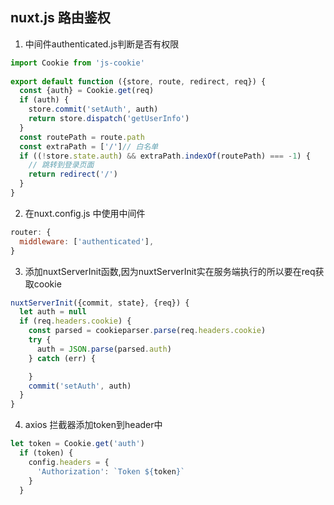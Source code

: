 ## nuxt.js 路由鉴权

1. 中间件authenticated.js判断是否有权限

```js
import Cookie from 'js-cookie'
 
export default function ({store, route, redirect, req}) {
  const {auth} = Cookie.get(req)
  if (auth) {
    store.commit('setAuth', auth)
    return store.dispatch('getUserInfo')
  }
  const routePath = route.path
  const extraPath = ['/']// 白名单
  if ((!store.state.auth) && extraPath.indexOf(routePath) === -1) {
    // 跳转到登录页面
    return redirect('/')
  }
}
```

2. 在nuxt.config.js 中使用中间件

```js
router: {
  middleware: ['authenticated'],
}
```

3. 添加nuxtServerInit函数,因为nuxtServerInit实在服务端执行的所以要在req获取cookie

```js
nuxtServerInit({commit, state}, {req}) {
  let auth = null
  if (req.headers.cookie) {
    const parsed = cookieparser.parse(req.headers.cookie)
    try {
      auth = JSON.parse(parsed.auth)
    } catch (err) {

    }
    commit('setAuth', auth)
  }
}

```

4. axios 拦截器添加token到header中

```js
let token = Cookie.get('auth')
  if (token) {
    config.headers = {
      'Authorization': `Token ${token}`
    }
  }
```

